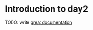 # Introduction to day2

TODO: write [great documentation](http://jacobian.org/writing/great-documentation/what-to-write/)
